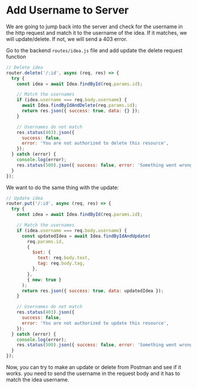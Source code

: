 # Add Username to Server

We are going to jump back into the server and check for the username in the http request and match it to the username of the idea. If it matches, we will update/delete. If not, we will send a 403 error.

Go to the backend `routes/idea.js` file and add update the delete request function

```js
// Delete idea
router.delete('/:id', async (req, res) => {
  try {
    const idea = await Idea.findById(req.params.id);

    // Match the usernames
    if (idea.username === req.body.username) {
      await Idea.findByIdAndDelete(req.params.id);
      return res.json({ success: true, data: {} });
    }

    // Usernames do not match
    res.status(403).json({
      success: false,
      error: 'You are not authorized to delete this resource',
    });
  } catch (error) {
    console.log(error);
    res.status(500).json({ success: false, error: 'Something went wrong' });
  }
});
```

We want to do the same thing with the update:

```js
// Update idea
router.put('/:id', async (req, res) => {
  try {
    const idea = await Idea.findById(req.params.id);

    // Match the usernames
    if (idea.username === req.body.username) {
      const updatedIdea = await Idea.findByIdAndUpdate(
        req.params.id,
        {
          $set: {
            text: req.body.text,
            tag: req.body.tag,
          },
        },
        { new: true }
      );
      return res.json({ success: true, data: updatedIdea });
    }

    // Usernames do not match
    res.status(403).json({
      success: false,
      error: 'You are not authorized to update this resource',
    });
  } catch (error) {
    console.log(error);
    res.status(500).json({ success: false, error: 'Something went wrong' });
  }
});
```

Now, you can try to make an update or delete from Postman and see if it works. you need to send the username in the request body and it has to match the idea username.
